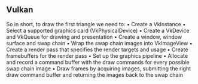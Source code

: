 Vulkan
-----------

So in short, to draw the first triangle we need to:
• Create a VkInstance
• Select a supported graphics card (VkPhysicalDevice)
• Create a VkDevice and VkQueue for drawing and presentation
• Create a window, window surface and swap chain
• Wrap the swap chain images into VkImageView
• Create a render pass that specifies the render targets and usage
• Create framebuffers for the render pass
• Set up the graphics pipeline
• Allocate and record a command buffer with the draw commands for every
possible swap chain image
• Draw frames by acquiring images, submitting the right draw command
buffer and returning the images back to the swap chain